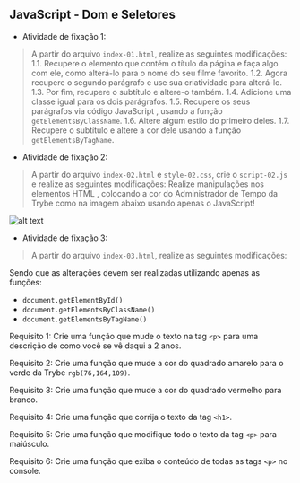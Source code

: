 ## JavaScript - Dom e Seletores


- Atividade de fixação 1:
> A partir do arquivo `index-01.html`, realize as seguintes modificações:
1.1. Recupere o elemento que contém o título da página e faça algo com ele, como alterá-lo para o nome do seu filme favorito.
1.2. Agora recupere o segundo parágrafo e use sua criatividade para alterá-lo.
1.3. Por fim, recupere o subtítulo e altere-o também.
1.4. Adicione uma classe igual para os dois parágrafos.
1.5. Recupere os seus parágrafos via código JavaScript , usando a função `getElementsByClassName`.
1.6. Altere algum estilo do primeiro deles.
1.7. Recupere o subtítulo e altere a cor dele usando a função `getElementsByTagName`.


- Atividade de fixação 2:
> A partir do arquivo `index-02.html` e `style-02.css`, crie o `script-02.js` e realize as seguintes modificações:
Realize manipulações nos elementos HTML , colocando a cor do Administrador de Tempo da Trybe como na imagem abaixo usando apenas o JavaScript!

![alt text](https://s3.us-east-2.amazonaws.com/assets.app.betrybe.com/fundamentals/javascript/images/time-exercise-808be0ece63a2ab6b8801ce6f5e5636c.png)


- Atividade de fixação 3:
> A partir do arquivo `index-03.html`, realize as seguintes modificações:

Sendo que as alterações devem ser realizadas utilizando apenas as funções:
* `document.getElementById()`
* `document.getElementsByClassName()`
* `document.getElementsByTagName()`
 
Requisito 1: Crie uma função que mude o texto na tag `<p>` para uma descrição de como você se vê daqui a 2 anos.

Requisito 2: Crie uma função que mude a cor do quadrado amarelo para o verde da Trybe `rgb(76,164,109)`.

Requisito 3: Crie uma função que mude a cor do quadrado vermelho para branco.

Requisito 4: Crie uma função que corrija o texto da tag `<h1>`.

Requisito 5: Crie uma função que modifique todo o texto da tag `<p>` para maiúsculo.

Requisito 6: Crie uma função que exiba o conteúdo de todas as tags `<p>` no console.
